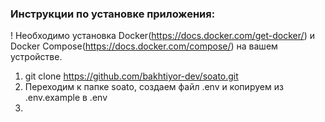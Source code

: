 ### Инструкции по установке приложения:

! Необходимо установка Docker(https://docs.docker.com/get-docker/) и Docker Compose(https://docs.docker.com/compose/) на вашем устройстве.

1. git clone https://github.com/bakhtiyor-dev/soato.git
2. Переходим к папке soato, создаем файл .env и копируем из .env.example в .env
3. 
